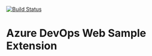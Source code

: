 [![Build Status](https://dev.azure.com/gabrielbourgault/Kiosoft/_apis/build/status%2Fdizco.AzureDevOps.InnerSource%20Extension?branchName=master)](https://dev.azure.com/gabrielbourgault/Kiosoft/_build/latest?definitionId=23&branchName=master)

# Azure DevOps Web Sample Extension

